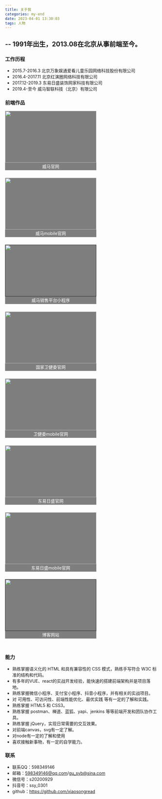 ```yaml
---
title: 关于我
categories: my-end
date: 2023-04-01 13:30:03
tags: 人物
---
```


## -- 1991年出生，2013.08在北京从事前端至今。

### 工作历程
+ 2015.7-2016.3 北京万象娱通爱看儿童乐园网络科技股份有限公司
+ 2016.4-2017.11 北京红演圈网络科技有限公司
+ 2017.12-2019.3 东易日盛装饰网家科技有限公司
+ 2019.4-至今 威马智联科技（北京）有限公司

### 前端作品

<div style="display: flex;flex-wrap: wrap;justify-content:flex-start;">
  <a href="https://www.wm-motor.com/" style="display:block;width:300px;height:170px;position:relative; margin: 0 30px 50px 0;background:rgba(0,0,0,.5);">
    <img src="/images/img-folder/my/wm.png" style="height: 100%;position:absolute;top:0;left:0;right:0;bottom:0;">
    <div style="width:100%;line-height:25px;background:rgba(0,0,0,.5);color:#fff;position:absolute;bottom:-25px;left:0;font-size: 14px;text-align:center;">威马官网</div>
  </a>
  <a href="https://www.wm-imotor.com/" style="display:block;width:300px;height:170px;position:relative; margin: 0 30px 50px 0;background:rgba(0,0,0,.5);">
    <img src="/images/img-folder/my/wm-2.png" style="height: 100%;margin:0 auto;display:block;position:absolute;top:0;left:0;right:0;bottom:0;">
    <div style="width:100%;line-height:25px;background:rgba(0,0,0,.5);color:#fff;position:absolute;bottom:-25px;left:0;font-size: 14px;text-align:center;">威马mobile官网</div>
  </a>
  <a href="" style="display:block;width:300px;height:170px;position:relative; margin: 0 30px 50px 0;background:rgba(0,0,0,.5);">
    <img src="/images/img-folder/my/wm-shop.jpg" style="height: 100%;margin:0 auto;display:block;position:absolute;top:0;left:0;right:0;bottom:0;">
    <div style="width:100%;line-height:25px;background:rgba(0,0,0,.5);color:#fff;position:absolute;bottom:-25px;left:0;font-size: 14px;text-align:center;">威马销售平台小程序</div>
  </a>
  <a href="https://www.ncme.org.cn/" style="display:block;width:300px;height:170px;position:relative; margin: 0 30px 50px 0;background:rgba(0,0,0,.5);">
    <img src="/images/img-folder/my/ncme-pc.png" style="height: 100%;position:absolute;top:0;left:0;right:0;bottom:0;">
    <div style="width:100%;line-height:25px;background:rgba(0,0,0,.5);color:#fff;position:absolute;bottom:-25px;left:0;font-size: 14px;text-align:center;">国家卫健委官网</div>
  </a>
  <a href="https://www.ncme.org.cn/ncme-h5/" style="display:block;width:300px;height:170px;position:relative; margin: 0 30px 50px 0;background:rgba(0,0,0,.5);">
    <img src="/images/img-folder/my/ncme-h5.png" style="height: 100%;margin:0 auto;display:block;position:absolute;top:0;left:0;right:0;bottom:0;">
    <div style="width:100%;line-height:25px;background:rgba(0,0,0,.5);color:#fff;position:absolute;bottom:-25px;left:0;font-size: 14px;text-align:center;">卫健委mobile官网</div>
  </a>
  <a href="https://www.dyrs.com.cn/" style="display:block;width:300px;height:170px;position:relative; margin: 0 30px 50px 0;background:rgba(0,0,0,.5);">
    <img src="/images/img-folder/my/dyrs-pc.png" style="height: 100%;">
    <div style="width:100%;line-height:25px;background:rgba(0,0,0,.5);color:#fff;position:absolute;bottom:-25px;left:0;font-size: 14px;text-align:center;">东易日盛官网</div>
  </a>
  <a href="https://m.dyrs.com.cn/" style="display:block;width:300px;height:170px;position:relative; margin: 0 30px 50px 0;background:rgba(0,0,0,.5);">
    <img src="/images/img-folder/my/dyrs-h5.png" style="height: 100%;margin:0 auto;display:block;position:absolute;top:0;left:0;right:0;bottom:0;">
    <div style="width:100%;line-height:25px;background:rgba(0,0,0,.5);color:#fff;position:absolute;bottom:-25px;left:0;font-size: 14px;text-align:center;">东易日盛mobile官网</div>
  </a>
  <a href="" style="display:block;width:300px;height:170px;position:relative; margin: 0 30px 50px 0;background:rgba(0,0,0,.5);">
    <img src="/images/img-folder/2023/n1.png" style="height: 100%;margin:0 auto;display:block;position:absolute;top:0;left:0;right:0;bottom:0;">
    <div style="width:100%;line-height:25px;background:rgba(0,0,0,.5);color:#fff;position:absolute;bottom:-25px;left:0;font-size: 14px;text-align:center;">博客网站</div>
  </a>
</div>

### 能力

+ 熟练掌握语义化的 HTML 和具有兼容性的 CSS 模式，熟练手写符合 W3C 标准的结构和代码。
+ 有多年的VUE、react的实战开发经验，能快速的搭建前端架构并是项目落地。
+ 熟练掌握微信小程序、支付宝小程序、抖音小程序，并有相关的实战项目。
+ 对 可用性、可访问性、前端性能优化、最优实践 等有一定的了解和实践。
+ 熟练掌握 HTML5 和 CSS3。
+ 熟练掌握 postman、禅道、蓝狐、yapi、jenkins 等等前端开发和团队协作工具。
+ 熟练掌握 jQuery，实现日常需要的交互效果。
+ 对前端canvas，svg有一定了解。
+ 对node有一定的了解和使用
+ 喜欢接触新事物，有一定的自学能力。

### 联系
+ 联系QQ：598349146
+ 邮箱：598349146@qq.com/gu_syb@sina.com
+ 微信号：s20200929
+ 抖音号：ssy_0301
+ github：https://github.com/xiaosongread
